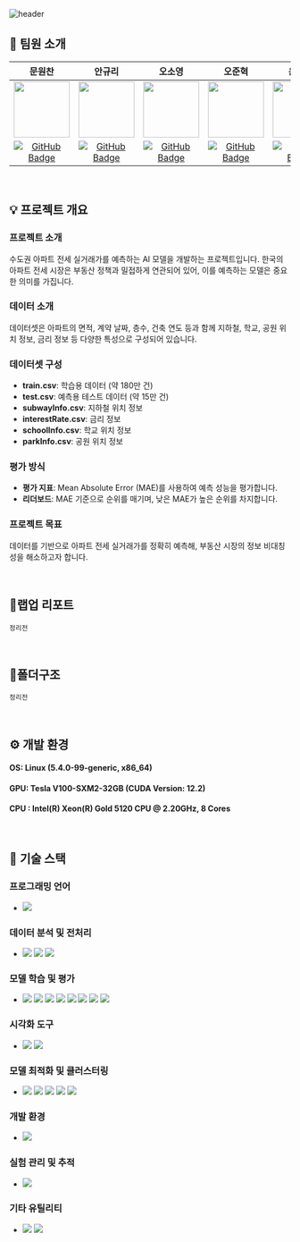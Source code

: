 ![header](https://capsule-render.vercel.app/api?type=waving&color=0:EDDFE0,100:B7B7B7&width=max&height=250&section=header&text=비트코인-상승/하락-시계열분류예측&desc=RecSys05-오곡밥&fontSize=40&fontColor=4A4947&&fontAlignY=40)

## 🍚 팀원 소개

|문원찬|안규리|오소영|오준혁|윤건욱|황진욱|
|:---:|:---:|:---:|:---:|:---:|:---:|
| <img src="https://github.com/user-attachments/assets/a29cbbd9-0cde-495a-bd7e-90f20759f3d1" width="100"/> | <img src="https://github.com/user-attachments/assets/c619ed82-03f3-4d48-9bba-dd60408879f9" width="100"/> | <img src="https://github.com/user-attachments/assets/1b0e54e6-57dc-4c19-97f5-69b7e6f3a9b4" width="100"/> | <img src="https://github.com/user-attachments/assets/67d19373-8cac-4676-bde1-b0637921cf7f" width="100"/> | <img src="https://github.com/user-attachments/assets/f91dd46e-9f1a-42e7-a939-db13692f4098" width="100"/> | <img src="https://github.com/user-attachments/assets/69bbb039-752e-4448-bcaa-b8a65015b778" width="100"/> |
| [![GitHub Badge](https://img.shields.io/badge/github-181717.svg?style=flat-square&logo=github&logoColor=white)](https://github.com/WonchanMoon)|[![GitHub Badge](https://img.shields.io/badge/github-181717.svg?style=flat-square&logo=github&logoColor=white)](https://github.com/notmandarin)|[![GitHub Badge](https://img.shields.io/badge/github-181717.svg?style=flat-square&logo=github&logoColor=white)](https://github.com/irrso)|[![GitHub Badge](https://img.shields.io/badge/github-181717.svg?style=flat-square&logo=github&logoColor=white)](https://github.com/ojunhyuk99)|[![GitHub Badge](https://img.shields.io/badge/github-181717.svg?style=flat-square&logo=github&logoColor=white)](https://github.com/YoonGeonWook)|[![GitHub Badge](https://img.shields.io/badge/github-181717.svg?style=flat-square&logo=github&logoColor=white)](https://github.com/hw01931)|

</br>

## 💡 프로젝트 개요

### 프로젝트 소개
수도권 아파트 전세 실거래가를 예측하는 AI 모델을 개발하는 프로젝트입니다. 한국의 아파트 전세 시장은 부동산 정책과 밀접하게 연관되어 있어, 이를 예측하는 모델은 중요한 의미를 가집니다.

### 데이터 소개
데이터셋은 아파트의 면적, 계약 날짜, 층수, 건축 연도 등과 함께 지하철, 학교, 공원 위치 정보, 금리 정보 등 다양한 특성으로 구성되어 있습니다.

### 데이터셋 구성
- **train.csv**: 학습용 데이터 (약 180만 건)
- **test.csv**: 예측용 테스트 데이터 (약 15만 건)
- **subwayInfo.csv**: 지하철 위치 정보
- **interestRate.csv**: 금리 정보
- **schoolInfo.csv**: 학교 위치 정보
- **parkInfo.csv**: 공원 위치 정보

### 평가 방식
- **평가 지표**: Mean Absolute Error (MAE)를 사용하여 예측 성능을 평가합니다.
- **리더보드**: MAE 기준으로 순위를 매기며, 낮은 MAE가 높은 순위를 차지합니다.

### 프로젝트 목표
데이터를 기반으로 아파트 전세 실거래가를 정확히 예측해, 부동산 시장의 정보 비대칭성을 해소하고자 합니다.

</br>

## 📑랩업 리포트
```
정리전
```

</br>

## 📂폴더구조
```
정리전
```
</br>

## ⚙️ 개발 환경
#### OS: Linux (5.4.0-99-generic, x86_64)
#### GPU: Tesla V100-SXM2-32GB (CUDA Version: 12.2)
#### CPU : Intel(R) Xeon(R) Gold 5120 CPU @ 2.20GHz, 8 Cores
</br>

## 🔧 기술 스택

### 프로그래밍 언어
- <img src="https://img.shields.io/badge/python-3776AB.svg?style=flat-square&logo=python&logoColor=white"/>

### 데이터 분석 및 전처리
- <img src="https://img.shields.io/badge/pandas-150458.svg?style=flat-square&logo=pandas&logoColor=white"/> <img src="https://img.shields.io/badge/numpy-013243.svg?style=flat-square&logo=numpy&logoColor=white"/> <img src="https://img.shields.io/badge/scipy-8CAAE6.svg?style=flat-square&logo=pandas&logoColor=white"/>


### 모델 학습 및 평가
- <img src="https://img.shields.io/badge/scikitlearn-F7931E.svg?style=flat-square&logo=pandas&logoColor=black"/> <img src="https://img.shields.io/badge/LightGBM-00B050.svg?style=flat-square&logoColor=white"/> <img src="https://img.shields.io/badge/XGBoost-FF5722.svg?style=flat-square&logoColor=white"/> <img src="https://img.shields.io/badge/CatBoost-03A9F4.svg?style=flat-square&logoColor=white"/> <img src="https://img.shields.io/badge/keras-D00000.svg?style=flat-square&logo=pytorch&logoColor=white"/> <img src="https://img.shields.io/badge/pytorch-EE4C2C.svg?style=flat-square&logo=pytorch&logoColor=white"/> <img src="https://img.shields.io/badge/pytorchtabular-EC4E2A.svg?style=flat-square&logoColor=white"/> <img src="https://img.shields.io/badge/tabtransformerpytorch-EE1C5E.svg?style=flat-square&logoColor=white"/>

  
### 시각화 도구
- <img src="https://img.shields.io/badge/matplotlib-FFD700.svg?style=flat-square&logoColor=white"/> <img src="https://img.shields.io/badge/seaborn-FFD705.svg?style=flat-square&logoColor=white"/>

### 모델 최적화 및 클러스터링
- <img src="https://img.shields.io/badge/Optuna-0071C5.svg?style=flat-square&logo=optuna&logoColor=white"/> <img src="https://img.shields.io/badge/Optuna-0071C5.svg?style=flat-square&logo=optuna&logoColor=white"/> <img src="https://img.shields.io/badge/hdbscan-009688.svg?style=flat-square&logoColor=white"/> <img src="https://img.shields.io/badge/pmdarima-8E44AD.svg?style=flat-square&logoColor=white"/> <img src="https://img.shields.io/badge/umap--learn-2ECC71.svg?style=flat-square&logoColor=white"/>

### 개발 환경
- <img src="https://img.shields.io/badge/jupyter-F37626.svg?style=flat-square&logo=jupyter&logoColor=white"/>

### 실험 관리 및 추적
- <img src="https://img.shields.io/badge/weightsandbiases-FFBE00.svg?style=flat-square&logo=pandas&logoColor=black"/>

### 기타 유틸리티
- <img src="https://img.shields.io/badge/tqdm-FFC107.svg?style=flat-square&logo=tqdm&logoColor=black"/> <img src="https://img.shields.io/badge/openpyxl-1D8348.svg?style=flat-square&logoColor=white"/>
